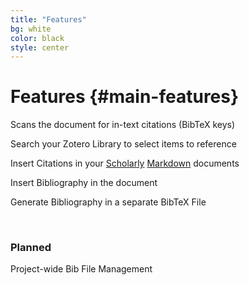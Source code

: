 ```yaml
---
title: "Features"
bg: white
color: black
style: center
---
```


# Features {#main-features}

Scans the document for in-text citations (BibTeX keys)

Search your Zotero Library to select items to reference

Insert Citations in your [Scholarly][5] [Markdown][6] documents

Insert Bibliography in the document

Generate Bibliography in a separate BibTeX File

<br>

### Planned

Project-wide Bib File Management


[5]: http://scholarlymarkdown.com/
[6]: http://blog.martinfenner.org/2013/06/17/what-is-scholarly-markdown/